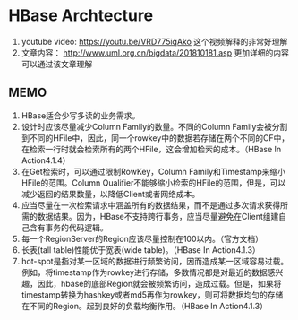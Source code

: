 # HBase Archtecture
1. youtube video: https://youtu.be/VRD775iqAko
  这个视频解释的非常好理解
2. 文章内容： http://www.uml.org.cn/bigdata/201810181.asp
  更加详细的内容可以通过该文章理解

## MEMO
1. HBase适合少写多读的业务需求。
2. 设计时应该尽量减少Column Family的数量。不同的Column Family会被分割到不同的HFile中，因此，同一个rowkey中的数据若存储在两个不同的CF中，在检索一行时就会检索所有的两个HFile，这会增加检索的成本。（HBase In Action4.1.4）
3. 在Get检索时，可以通过限制RowKey，Column Family和Timestamp来缩小HFile的范围。Column Qualifier不能够缩小检索的HFile的范围，但是，可以减少返回的结果数量，以降低Client或者网络成本。
4. 应当尽量在一次检索请求中涵盖所有的数据结果，而不是通过多次请求获得所需的数据结果。因为，HBase不支持跨行事务，应当尽量避免在Client组建自己含有事务的代码逻辑。
5. 每一个RegionServer的Region应该尽量控制在100以内。（官方文档）
6. 长表(tall table)性能优于宽表(wide table)。（HBase In Action4.1.3）
7. hot-spot是指对某一区域的数据进行频繁访问，因而造成某一区域容易过载。例如，将timestamp作为rowkey进行存储，多数情况都是对最近的数据感兴趣，因此，hbase的底部Region就会被频繁访问，造成过载。但是，如果将timestamp转换为hashkey或者md5再作为rowkey，则可将数据均匀的存储在不同的Region。起到良好的负载均衡作用。（HBase In Action4.1.3）